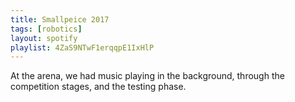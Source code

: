 ```yaml
---
title: Smallpeice 2017
tags: [robotics]
layout: spotify
playlist: 4ZaS9NTwF1erqqpE1IxHlP
---
```


At the arena, we had music playing in the background, through the competition stages, and the testing phase.
